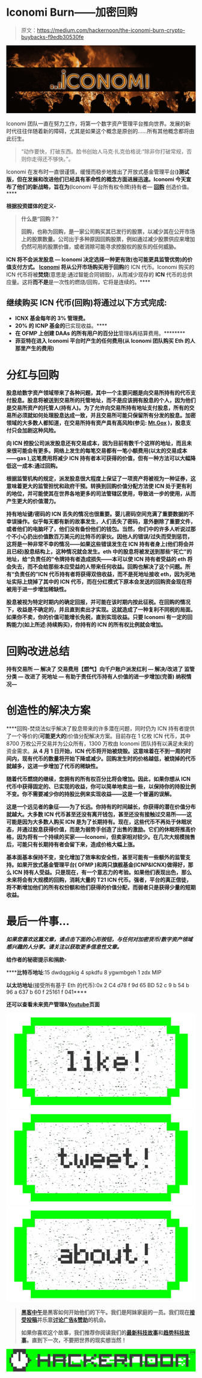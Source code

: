 # Iconomi Burn——加密回购

> 原文：<https://medium.com/hackernoon/the-iconomi-burn-crypto-buybacks-f9edb30530fe>

![](img/012295218df6bc742f68383649ec275b.png)

Iconomi 团队一直在努力工作，将第一个数字资产管理平台推向世界。发展的新时代往往伴随着新的障碍，尤其是如果这个概念是原创的……所有其他概念都将由此衍生。

> “动作要快，打破东西。脸书创始人马克·扎克伯格说:“除非你打破常规，否则你走得还不够快。”。

Iconomi 在发布时一直很谨慎，缓慢而稳步地推出了开放式基金管理平台(**)测试版，但在发展和改进他们已经具有革命性的概念方面进展迅速。Iconomi 今天宣布了他们的新战略，旨在为**(Iconomi 平台所有权令牌)持有者— [**回购**](/iconominet/iconomi-introduces-repayment-programme-54bfa449d458) 创造价值。****

****根据投资媒体的定义-****

> ****什么是“回购？”****
> 
> ****回购，也称为回购，是一家公司购买其已发行的股票，以减少其在公开市场上的股票数量。公司出于多种原因回购股票，例如通过减少股票供应来增加仍然可用的股票价值，或者消除可能寻求控股权的股东的任何威胁。****

******ICN 将不会派发股息** — Iconomi 决定选择一种更有效(也可能更具监管优势)的价值支付方式。 [Iconomi](https://hackernoon.com/tagged/iconomi) 将从公开市场购买用于**回购**的 ICN 代币。Iconomi 购买的 ICN 代币将被**焚烧**(意思是:通过智能合同销毁)，从而减少现存的 **ICN** 代币的总供应量。这将**而不是**是一次性的燃烧/回购，它将是连续的。****

## ****继续购买 **ICN** 代币(回购)将通过以下方式完成:****

*   ******ICNX** 基金每年的 **3%** 管理费。****
*   ******20%** 的 **ICNP** 基金**的**已实现收益。****
*   ****在 **OFMP 上创建 **DAAs** 的所有用户的**百分比****管理&再结算费用。********
*   ******菲亚特在进入 Iconomi 平台时产生的任何费用(从 Iconomi 团队购买 Eth 的人那里产生的费用)******

# ******分红与回购******

****股息给数字资产领域带来了各种问题，其中一个主要问题是向交易所持有的代币支付股息。股息将被送到交易所的托管地址，而不是应该拥有股息的个人，因为他们是交易所资产的托管人(持有人)。为了允许向交易所持有地址支付股息，所有的交易所必须就如何处理股息达成一致，并且交易所可能只保留所有分发的股息。加密领域的大多数人都知道，在交易所持有资产具有高风险(参见: [Mt.Gox](http://www.thedailybeast.com/articles/2016/05/19/behind-the-biggest-bitcoin-heist-in-history-inside-the-implosion-of-mt-gox.html) )，股息支付只会加剧这种风险。****

****向 ICN 控股公司派发股息还有交易成本，因为目前有数千个这样的地址，而且未来很可能会有更多。网络上发生的每笔交易都有一笔小额费用(以太的交易成本——gas ),这笔费用将减少 ICN 持有者本可获得的价值，但有一种方法可以大幅降低这一成本:通过回购。****

****根据监管机构的规定，派发股息很大程度上保证了一项资产将被视为一种证券，这意味着更大的监管担忧和政府干预。转换到回购价值分配方法使 ICN 处于更有利的地位，并可能使其在世界各地更多的司法管辖区使用，导致进一步的使用，从而产生更大的价值潜力。****

****持有地址键/密码的 ICN 丢失的情况也很重要。婴儿密码空间充满了重要数据的不幸误操作。似乎每天都有新的故事发生，人们丢失了密码，意外删除了重要文件，或者他们的电脑坏了，他们没有备份他们的钱包。当然，你们中的许多人听说过那个不小心扔出价值数百万美元的比特币的家伙。因他人的错误/过失而受到惩罚，这将是一种非常不幸的情况——如果这些错误发生在 ICN 持有者身上**(他们将会并且已经)**股息结构上，这种情况就会发生。eth 中的股息将被发送到那些“死亡”的地址，给“负责任的”令牌持有者造成损失——本可以使 ICN 持有者受益的 eth 将会失去，而不会给那些本应受益的人带来任何收益。回购也解决了这个问题。所有“负责任的”ICN 代币持有者将获得双倍收益，而不是死地址接收 eth，因为死地址实际上烧掉了其中的 ICN 代币，而在分红模式下原本会发送的回购资金现在将被用于进一步增加稀缺性。****

****股息被视为特定时期内的确定回报，并可能在该时期内按此征税。在回购的情况下，收益是不确定的，并且直到卖出才实现。这就造成了一种复利不同税的局面。如果你不卖，你的价值可能增长免税，直到实现收益。只要 Iconomi 有一定的回购能力(如上所述:持续购买)，你持有的 ICN 的所有权比例就会增加。****

# ******回购改进总结******

******持有交易所** **—** 解决了
**交易费用**【燃气】向千户账户派发红利 **—** 解决/改进了
**监管分类** **—** 改进了
**死地址** **—** 有助于责任代币持有人价值的进一步增加(完善)
**纳税情况—******

# ****创造性的解决方案****

****回购-焚烧法似乎解决了股息带来的许多潜在问题，同时仍为 ICN 持有者提供了一个等价的(**可能更大的**)价值分配解决方案。目前存在 1 亿枚 ICN 代币，其中 8700 万枚公开交易并为公众所有，1300 万枚由 Iconomi 团队持有以满足未来的资金需求。**从 4 月 1 日开始，ICN 代币将开始被烧毁。**这意味着在不到一周的时间内，现有代币的数量将开始下降或减少。回购发生时的价格越低，被烧掉的代币就越多，这进一步增加了代币的稀缺性。****

****随着代币燃烧的继续，您拥有的所有权百分比将会增加。因此，如果你想从 ICN 代币中获得固定的、已实现的收益，你可以简单地卖出一些，以保持你的持股比例不变。**你不需要减少你的持股比例来实现收益——这是一个普遍的误解。******

****这是一个远见者的象征——为了长远。你持有的时间越长，你获得的潜在价值分布就越大。大多数 ICN 代币甚至还没有离开钱包，甚至还没有接触过交易所——这可能是因为大多数人购买 ICN 是为了长期持有。现在，这些代币不再处于休眠状态，并通过股息获得价值，而是为弱势手创造了出售的激励。它们的休眠将推高价格，因为将有一个持续的买家——Iconomi，但卖家相对较少。在几次大规模抛售后，可能只有长期持有者会留下来，造成价格大幅上涨。****

****基本面基本保持不变，变化增加了效率和安全性，甚至可能有一些额外的监管支持。如果开放式基金管理平台( **OFMP** )和两只旗舰基金(**ICNP**&**ICNX**)做得好，那么 **ICN** 持有人受益。只是现在，有一个意志力的考验。如果他们表现出色，那么未来将会有大规模的回购，消耗大量的 T21 ICN 代币。强者，平台的真正信徒，将不断增加他们的所有权份额和他们获得的价值分配，而弱者只是获得少量的短期收益。****

# ****最后一件事…****

*****如果您喜欢这篇文章，请点击下面的心形按钮，与任何对加密货币/数字资产领域感兴趣的人分享。请关注以获取更多信息性文章。*****

****给作者的秘密提示和捐款-****

******比特币地址**:15 dwdqgpkig 4 spkdfu 8 ygwmbgeh 1 zdx MIP

**以太坊地址**(接受所有基于 Eth 的代币):0x 2 C4 d78 f 9d 65 BD 52 c 9 b 54 b 96 a 637 b 60 f 25161 f 041****

****还可以查看未来资产管理[](https://www.facebook.com/futureassetmanagement/)**&[**Youtube**](https://www.youtube.com/channel/UCJFhGXUyzp2dnfAU-reL6gw)页面******

****[![](img/50ef4044ecd4e250b5d50f368b775d38.png)](http://bit.ly/HackernoonFB)********[![](img/979d9a46439d5aebbdcdca574e21dc81.png)](https://goo.gl/k7XYbx)********[![](img/2930ba6bd2c12218fdbbf7e02c8746ff.png)](https://goo.gl/4ofytp)****

> ****[黑客中午](http://bit.ly/Hackernoon)是黑客如何开始他们的下午。我们是阿妹家庭的一员。我们现在[接受投稿](http://bit.ly/hackernoonsubmission)并乐意[讨论广告&赞助](mailto:partners@amipublications.com)的机会。****
> 
> ****如果你喜欢这个故事，我们推荐你阅读我们的[最新科技故事](http://bit.ly/hackernoonlatestt)和[趋势科技故事](https://hackernoon.com/trending)。直到下一次，不要把世界的现实想当然！****

****![](img/be0ca55ba73a573dce11effb2ee80d56.png)****